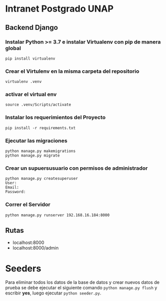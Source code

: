 # Intranet Postgrado UNAP
## Backend Django
### Instalar Python >= 3.7 e instalar Virtualenv con pip de manera global
```
pip install virtualenv
```
### Crear el Virtulenv en la misma carpeta del repositorio
```
virtualenv .venv
```
### activar el virtual env
```
source .venv/Scripts/activate
```
### Instalar los requerimientos del Proyecto
```
pip install -r requirements.txt
```
### Ejecutar las migraciones
```
python manage.py makemigrations
python manage.py migrate
```
### Crear un supuersusuario con permisos de administrador
```
python manage.py createsuperuser
User: 
Email: 
Password:
```
### Correr el Servidor
```
python manage.py runserver 192.168.16.184:8000
```

## Rutas
- localhost:8000
- localhost:8000/admin


# Seeders
Para eliminar todos los datos de la base de datos y crear nuevos datos de prueba se debe ejecutar el siguiente comando
```python manage.py flush``` y escribir **yes**, luego ejecutar
```python seeder.py```.